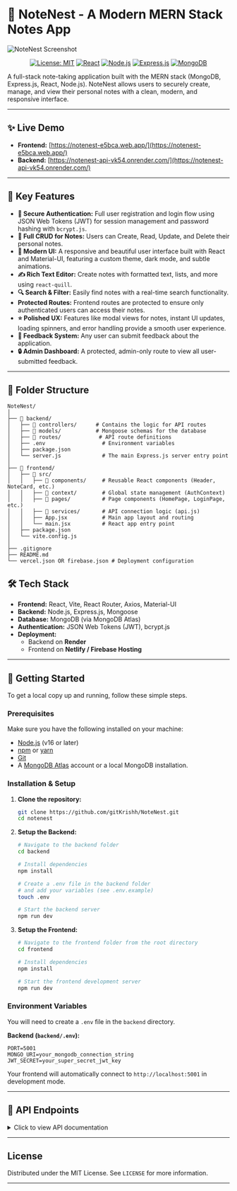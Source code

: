 # 📝 NoteNest - A Modern MERN Stack Notes App

![NoteNest Screenshot](https://via.placeholder.com/1200x600.png?text=NoteNest+Application+Screenshot)

<div align="center">

[![License: MIT](https://img.shields.io/badge/License-MIT-blue.svg)](https://opensource.org/licenses/MIT)
[![React](https://img.shields.io/badge/React-18-61DAFB?logo=react)](https://reactjs.org/)
[![Node.js](https://img.shields.io/badge/Node.js-18-339933?logo=nodedotjs)](https://nodejs.org/)
[![Express.js](https://img.shields.io/badge/Express.js-4-000000?logo=express)](https://expressjs.com/)
[![MongoDB](https://img.shields.io/badge/MongoDB-6-47A248?logo=mongodb)](https://www.mongodb.com/)

</div>

A full-stack note-taking application built with the MERN stack (MongoDB, Express.js, React, Node.js). NoteNest allows users to securely create, manage, and view their personal notes with a clean, modern, and responsive interface.

---

## ✨ Live Demo

* **Frontend:** [https://notenest-e5bca.web.app/](https://notenest-e5bca.web.app/)
* **Backend:** [https://notenest-api-vk54.onrender.com/](https://notenest-api-vk54.onrender.com/)

---

## 🚀 Key Features

* **🔐 Secure Authentication:** Full user registration and login flow using JSON Web Tokens (JWT) for session management and password hashing with `bcrypt.js`.
* **📝 Full CRUD for Notes:** Users can Create, Read, Update, and Delete their personal notes.
* **💅 Modern UI:** A responsive and beautiful user interface built with React and Material-UI, featuring a custom theme, dark mode, and subtle animations.
* **✍️ Rich Text Editor:** Create notes with formatted text, lists, and more using `react-quill`.
* **🔍 Search & Filter:** Easily find notes with a real-time search functionality.
* **Protected Routes:** Frontend routes are protected to ensure only authenticated users can access their notes.
* **⭐ Polished UX:** Features like modal views for notes, instant UI updates, loading spinners, and error handling provide a smooth user experience.
* **💬 Feedback System:** Any user can submit feedback about the application.
* **🔒 Admin Dashboard:** A protected, admin-only route to view all user-submitted feedback.

---

## 📁 Folder Structure

```text
NoteNest/
│
├── 📁 backend/
│   ├── 📁 controllers/      # Contains the logic for API routes
│   ├── 📁 models/           # Mongoose schemas for the database
│   ├── 📁 routes/            # API route definitions
│   ├── .env                  # Environment variables
│   ├── package.json
│   └── server.js             # The main Express.js server entry point
│
├── 📁 frontend/
│   ├── 📁 src/
│   │   ├── 📁 components/     # Reusable React components (Header, NoteCard, etc.)
│   │   ├── 📁 context/        # Global state management (AuthContext)
│   │   ├── 📁 pages/          # Page components (HomePage, LoginPage, etc.)
│   │   ├── 📁 services/       # API connection logic (api.js)
│   │   ├── App.jsx           # Main app layout and routing
│   │   └── main.jsx          # React app entry point
│   ├── package.json
│   └── vite.config.js
│
├── .gitignore
├── README.md
└── vercel.json OR firebase.json # Deployment configuration
```

## 🛠️ Tech Stack

* **Frontend:** React, Vite, React Router, Axios, Material-UI
* **Backend:** Node.js, Express.js, Mongoose
* **Database:** MongoDB (via MongoDB Atlas)
* **Authentication:** JSON Web Tokens (JWT), bcrypt.js
* **Deployment:**
    * Backend on **Render**
    * Frontend on **Netlify / Firebase Hosting**

---

## 🏁 Getting Started

To get a local copy up and running, follow these simple steps.

### Prerequisites

Make sure you have the following installed on your machine:
* [Node.js](https://nodejs.org/en/) (v16 or later)
* [npm](https://www.npmjs.com/) or [yarn](https://yarnpkg.com/)
* [Git](https://git-scm.com/)
* A [MongoDB Atlas](https://www.mongodb.com/cloud/atlas) account or a local MongoDB installation.

### Installation & Setup

1.  **Clone the repository:**
    ```sh
    git clone https://github.com/gitKrishh/NoteNest.git
    cd notenest
    ```

2.  **Setup the Backend:**
    ```sh
    # Navigate to the backend folder
    cd backend

    # Install dependencies
    npm install

    # Create a .env file in the backend folder
    # and add your variables (see .env.example)
    touch .env

    # Start the backend server
    npm run dev
    ```

3.  **Setup the Frontend:**
    ```sh
    # Navigate to the frontend folder from the root directory
    cd frontend

    # Install dependencies
    npm install

    # Start the frontend development server
    npm run dev
    ```

### Environment Variables

You will need to create a `.env` file in the `backend` directory.

**Backend (`backend/.env`):**
```env
PORT=5001
MONGO_URI=your_mongodb_connection_string
JWT_SECRET=your_super_secret_jwt_key
```

Your frontend will automatically connect to `http://localhost:5001` in development mode.

---

## 📜 API Endpoints

<details>
<summary>Click to view API documentation</summary>

| HTTP Method | Endpoint            | Description                  | Access   |
|-------------|---------------------|------------------------------|----------|
| `POST`      | `/api/users/register` | Register a new user          | Public   |
| `POST`      | `/api/users/login`    | Log in a user                | Public   |
| `GET`       | `/api/notes`          | Get all notes for a user     | Private  |
| `POST`      | `/api/notes`          | Create a new note            | Private  |
| `PUT`       | `/api/notes/:id`      | Update a specific note       | Private  |
| `DELETE`    | `/api/notes/:id`      | Delete a specific note       | Private  |

</details>

---

## License

Distributed under the MIT License. See `LICENSE` for more information.

---

